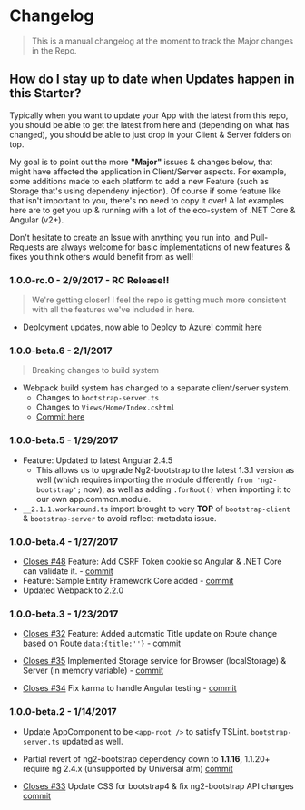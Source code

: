 # Changelog

> This is a manual changelog at the moment to track the Major changes in the Repo.

## How do I stay up to date when Updates happen in this Starter?

Typically when you want to update your App with the latest from this repo, you should be able to get the latest from here
 and (depending on what has changed), you should be able to just drop in your Client & Server folders on top.

My goal is to point out the more **"Major"** issues & changes below, that might have affected the application in Client/Server aspects. 
For example, some additions made to each platform to add a new Feature (such as Storage that's using dependeny injection). 
Of course if some feature like that isn't important to you, there's no need to copy it over! A lot examples here are to get you up & 
running with a lot of the eco-system of .NET Core & Angular (v2+).

Don't hesitate to create an Issue with anything you run into, and Pull-Requests are always welcome for basic implementations of new features & fixes 
you think others would benefit from as well!

### 1.0.0-rc.0 - 2/9/2017 - RC Release!!

> We're getting closer! I feel the repo is getting much more consistent with all the features we've included in here.

- Deployment updates, now able to Deploy to Azure! [commit here](https://github.com/MarkPieszak/aspnetcore-angular2-universal/commit/bb7e2da5b96040acdfbfa4052547b4a22f0e173c)

### 1.0.0-beta.6 - 2/1/2017

> Breaking changes to build system
- Webpack build system has changed to a separate client/server system. 
  - Changes to `bootstrap-server.ts`
  - Changes to `Views/Home/Index.cshtml`
  - [Commit here](https://github.com/MarkPieszak/aspnetcore-angular2-universal/commit/5d7c367066bc55b4ab37b82f9335c8be15059fb6)

### 1.0.0-beta.5 - 1/29/2017
- Feature: Updated to latest Angular 2.4.5
  - This allows us to upgrade Ng2-bootstrap to the latest 1.3.1 version as well (which requires importing the module differently `from 'ng2-bootstrap';` now), 
  as well as adding `.forRoot()` when importing it to our own app.common.module.
- `__2.1.1.workaround.ts` import brought to very **TOP** of `bootstrap-client` & `bootstrap-server` to avoid reflect-metadata issue.

### 1.0.0-beta.4 - 1/27/2017
- [Closes #48](https://github.com/MarkPieszak/aspnetcore-angular2-universal/issues/48) Feature: Add CSRF Token cookie so Angular & .NET Core can validate it. - [commit](https://github.com/MarkPieszak/aspnetcore-angular2-universal/commit/5d0cbe48245889a2b6f1cdfb67bad492d80c85c5)
- Feature: Sample Entity Framework Core added - [commit](https://github.com/MarkPieszak/aspnetcore-angular2-universal/commit/b132d6a5707ccdb826b2cfbc2d8610343901b452)
- Updated Webpack to 2.2.0 

### 1.0.0-beta.3 - 1/23/2017

- [Closes #32](https://github.com/MarkPieszak/aspnetcore-angular2-universal/issues/32) Feature: Added automatic Title update on Route change based on Route `data:{title:''}` - 
[commit](https://github.com/MarkPieszak/aspnetcore-angular2-universal/commit/b2f15cd16d2dcc43df30b9549d1cf2ced90f66e2)

- [Closes #35](https://github.com/MarkPieszak/aspnetcore-angular2-universal/issues/35) Implemented Storage service for 
Browser (localStorage) & Server (in memory variable) - [commit](https://github.com/MarkPieszak/aspnetcore-angular2-universal/commit/a5b3be3cf35c9da4c2bd7b3ede98b07f243cfeac)

- [Closes #34](https://github.com/MarkPieszak/aspnetcore-angular2-universal/issues/45) Fix karma to handle Angular 
testing - [commit](https://github.com/MarkPieszak/aspnetcore-angular2-universal/commit/1777f43ca23ede6c46d3cd37c1a2d35605a1355d)


### 1.0.0-beta.2 - 1/14/2017

- Update AppComponent to be `<app-root />` to satisfy TSLint. `bootstrap-server.ts` updated as well.

- Partial revert of ng2-bootstrap dependency down to **1.1.16**, 1.1.20+ require ng 2.4.x (unsupported by Universal atm) [commit](https://github.com/MarkPieszak/aspnetcore-angular2-universal/commit/524df2df00113d0ee2953b44ae40167112192f89)

- [Closes #33](https://github.com/MarkPieszak/aspnetcore-angular2-universal/issues/33) Update CSS for bootstrap4 & fix ng2-bootstrap API changes  [commit](https://github.com/MarkPieszak/aspnetcore-angular2-universal/commit/d0c0e7d98b9ac043be9880ba2656ddf0f0f2222d)
